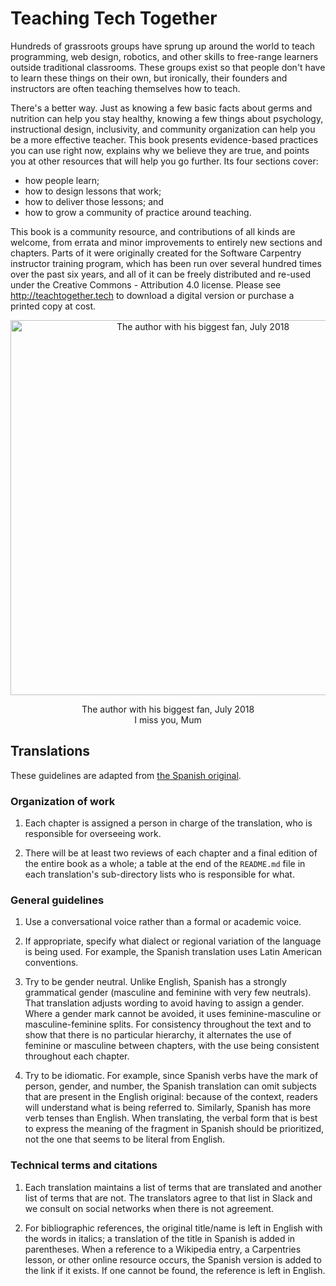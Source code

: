 # Teaching Tech Together

Hundreds of grassroots groups have sprung up around the world to teach
programming, web design, robotics, and other skills to free-range
learners outside traditional classrooms. These groups exist so that
people don't have to learn these things on their own, but ironically,
their founders and instructors are often teaching themselves how to
teach.

There's a better way. Just as knowing a few basic facts about germs
and nutrition can help you stay healthy, knowing a few things about
psychology, instructional design, inclusivity, and community
organization can help you be a more effective teacher. This book
presents evidence-based practices you can use right now, explains why
we believe they are true, and points you at other resources that will
help you go further. Its four sections cover:

- how people learn;
- how to design lessons that work;
- how to deliver those lessons; and
- how to grow a community of practice around teaching.

This book is a community resource, and contributions of all kinds are
welcome, from errata and minor improvements to entirely new sections
and chapters.  Parts of it were originally created for the Software
Carpentry instructor training program, which has been run over several
hundred times over the past six years, and all of it can be freely
distributed and re-used under the Creative Commons - Attribution 4.0
license. Please see <http://teachtogether.tech> to download a digital
version or purchase a printed copy at cost.

<div align="center">
  <img src="etc/author-fan-2018-07.jpg" alt="The author with his biggest fan, July 2018" width="600px" />
  <p>
    The author with his biggest fan, July 2018
    <br/>
    I miss you, Mum
  </p>
</div>

## Translations

These guidelines are adapted from
[the Spanish original](https://github.com/gvwilson/teachtogether.tech/blob/master/es/README.md).

### Organization of work

1.  Each chapter is assigned a person in charge of the translation, who is responsible for overseeing work.

2.  There will be at least two reviews of each chapter and a final edition of the entire book as a whole;
    a table at the end of the `README.md` file in each translation's sub-directory lists
    who is responsible for what.

### General guidelines

1.  Use a conversational voice rather than a formal or academic voice.

2.  If appropriate, specify what dialect or regional variation of the language is being used.
    For example,
    the Spanish translation uses Latin American conventions.

3.  Try to be gender neutral.
    Unlike English, Spanish has a strongly grammatical gender (masculine and feminine with very few neutrals).
    That translation adjusts wording to avoid having to assign a gender.
    Where a gender mark cannot be avoided,
    it uses feminine-masculine or masculine-feminine splits.
    For consistency throughout the text and to show that there is no particular hierarchy,
    it alternates the use of feminine or masculine between chapters,
    with the use being consistent throughout each chapter.

4.  Try to be idiomatic.
    For example,
    since Spanish verbs have the mark of person, gender, and number,
    the Spanish translation can omit subjects that are present in the English original:
    because of the context, readers will understand what is being referred to.
    Similarly,
    Spanish has more verb tenses than English.
    When translating,
    the verbal form that is best to express the meaning of the fragment in Spanish should be prioritized,
    not the one that seems to be literal from English.

### Technical terms and citations

1.  Each translation maintains a list of terms that are translated and another list of terms that are not.
    The translators agree to that list in Slack
    and we consult on social networks when there is not agreement.

2.  For bibliographic references,
    the original title/name is left in English with the words in italics;
    a translation of the title in Spanish is added in parentheses.
    When a reference to a Wikipedia entry, a Carpentries lesson, or other online resource occurs,
    the Spanish version is added to the link if it exists.
    If one cannot be found, the reference is left in English.
